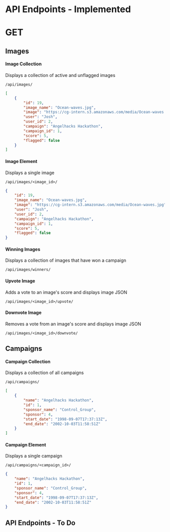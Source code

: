 # API Endpoints - Implemented

# GET

## Images

#### Image Collection 

Displays a collection of active and unflagged images

`/api/images/`

```json
[
    {
        "id": 19,
        "image_name": "Ocean-waves.jpg",
        "image": "https://cg-intern.s3.amazonaws.com/media/Ocean-waves.jpg",
        "user": "Josh",
        "user_id": 2,
        "campaign": "Angelhacks Hackathon",
        "campaign_id": 1,
        "score": 5,
        "flagged": false
    }
]
```

#### Image Element

Displays a single image

`/api/images/<image_id>/`

```json
{
    "id": 19,
    "image_name": "Ocean-waves.jpg",
    "image": "https://cg-intern.s3.amazonaws.com/media/Ocean-waves.jpg",
    "user": "Josh",
    "user_id": 2,
    "campaign": "Angelhacks Hackathon",
    "campaign_id": 1,
    "score": 5,
    "flagged": false
}
```

#### Winning Images

Displays a collection of images that have won a campaign

`/api/images/winners/`

#### Upvote Image

Adds a vote to an image's score and displays image JSON

`/api/images/<image_id>/upvote/`

#### Downvote Image

Removes a vote from an image's score and displays image JSON

`/api/images/<image_id>/downvote/`



## Campaigns

#### Campaign Collection

Displays a collection of all campaigns

`/api/campaigns/`

```json
[
    {
        "name": "Angelhacks Hackathon",
        "id": 1,
        "sponsor_name": "Control_Group",
        "sponsor": 4,
        "start_date": "1998-09-07T17:37:13Z",
        "end_date": "2002-10-03T11:58:51Z"
    }
]
```

#### Campaign Element

Displays a single campaign

`/api/campaigns/<campaign_id>/`

```json
{
    "name": "Angelhacks Hackathon",
    "id": 1,
    "sponsor_name": "Control_Group",
    "sponsor": 4,
    "start_date": "1998-09-07T17:37:13Z",
    "end_date": "2002-10-03T11:58:51Z"
}
```


## API Endpoints - To Do